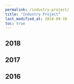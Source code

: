 ```yaml
---
permalink: /industry-project/
title: "Industry Project"
last_modified_at: 2018-09-10
toc: true
---
```



## 2018


## 2017


## 2016